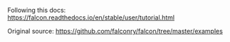 Following this docs: https://falcon.readthedocs.io/en/stable/user/tutorial.html

Original source: https://github.com/falconry/falcon/tree/master/examples

